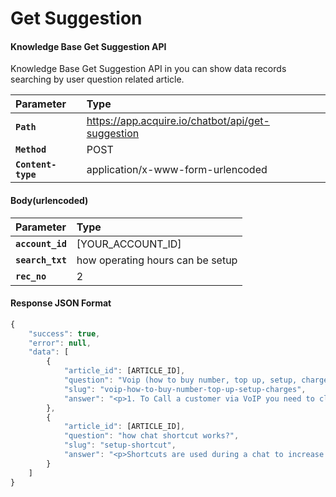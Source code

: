 # Get Suggestion

#### **Knowledge Base Get Suggestion API**

Knowledge Base Get Suggestion API in you can show data records searching by user question related article.

| Parameter | Type |
| :--- | :--- |
| **`Path`** | https://app.acquire.io/chatbot/api/get-suggestion |
| **`Method`** | POST |
| **`Content-type`** | application/x-www-form-urlencoded |

####  **Body\(urlencoded\)**

| Parameter | Type |
| :--- | :--- |
| **`account_id`** | \[YOUR\_ACCOUNT\_ID\] |
|  **`search_txt`** | how operating hours can be setup |
|  **`rec_no`** | 2 |

####  **Response JSON Format**

```javascript
{
    "success": true,
    "error": null,
    "data": [
        {
            "article_id": [ARTICLE_ID],
            "question": "Voip (how to buy number, top up, setup, charges)",
            "slug": "voip-how-to-buy-number-top-up-setup-charges",
            "answer": "<p>1. To Call a customer via VoIP you need to click on the people tab and then green call icon......</p>"
        },
        {
            "article_id": [ARTICLE_ID],
            "question": "how chat shortcut works?",
            "slug": "setup-shortcut",
            "answer": "<p>Shortcuts are used during a chat to increase the productivity of agents by filling in the frequently used clauses and sentences...........</p>"
        }
    ]
}

```

